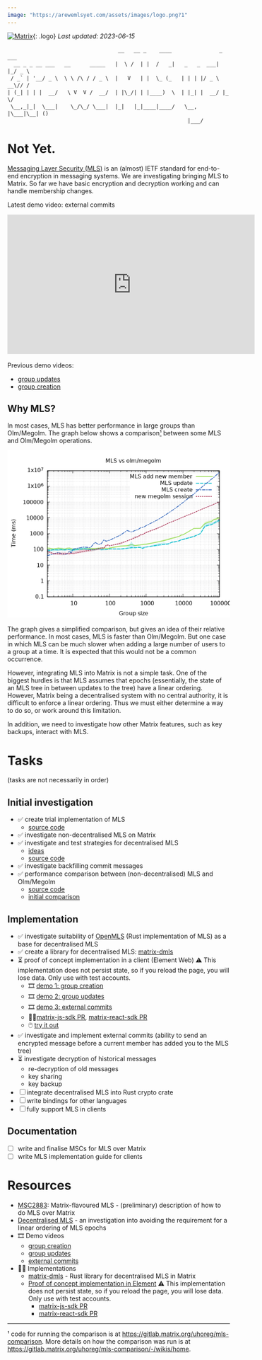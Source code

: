 ```yaml
---
image: "https://arewemlsyet.com/assets/images/logo.png?1"
---
```

[![Matrix](/assets/images/matrix-logo-white.svg)](https://matrix.org){: .logo} _Last updated: 2023-06-15_

```
                                   __   __ _    ____               _   ___ 
  __ _ _ __ ___   __      _____   |  \ /  | |  /   _|   _   _  ___| |_/ _ \
 / _` | '__/ _ \  \ \ /\ / / _ \  |   V   | |  \_ (_   | | | |/ _ \ __\// /
| (_| | | |  __/   \ V  V /  __/  | |\_/| | |____)  \  | |_| |  __/ |_  \/ 
 \__,_|_|  \___|    \_/\_/ \___|  |_|   |_|____|____/   \__, |\___|\__| () 
                                                         |___/             
```

# Not Yet.

[Messaging Layer Security (MLS)](https://messaginglayersecurity.rocks/) is an
(almost) IETF standard for end-to-end encryption in messaging systems.  We are
investigating bringing MLS to Matrix.  So far we have basic encryption and
decryption working and can handle membership changes.

Latest demo video: external commits

<iframe title="MLS Element demo - external commits" src="https://scitech.video/videos/embed/2be724b5-da6e-46ba-8776-52747dded7ae" allowfullscreen="" sandbox="allow-same-origin allow-scripts allow-popups" width="560" height="315" frameborder="0"></iframe>

Previous demo videos:

- [group updates](https://scitech.video/w/oksixuh4b1LT3cVQoMy1Ac)
- [group creation](https://scitech.video/w/sfMitVx1Zej4Yvvu3fAK5B)

## Why MLS?

In most cases, MLS has better performance in large groups than Olm/Megolm.  The
graph below shows a comparison[¹](#fn1) between some MLS and Olm/Megolm operations.

![Comparison graph](comparison.png)

The graph gives a simplified comparison, but gives an idea of their relative
performance.  In most cases, MLS is faster than Olm/Megolm.  But one case in
which MLS can be much slower when adding a large number of users to a group at
a time.  It is expected that this would not be a common occurrence.

However, integrating MLS into Matrix is not a simple task.  One of the biggest
hurdles is that MLS assumes that epochs (essentially, the state of an MLS tree
in between updates to the tree) have a linear ordering.  However, Matrix being
a decentralised system with no central authority, it is difficult to enforce a
linear ordering.  Thus we must either determine a way to do so, or work around
this limitation.

In addition, we need to investigate how other Matrix features, such as key
backups, interact with MLS.

# Tasks

(tasks are not necessarily in order)

## Initial investigation
- ✅ create trial implementation of MLS
  - [source code](https://gitlab.matrix.org/matrix-org/mls-ts/)
- ✅ investigate non-decentralised MLS on Matrix
- ✅ investigate and test strategies for decentralised MLS
  - [ideas](https://gitlab.matrix.org/matrix-org/mls-ts/-/blob/decentralised2/decentralised.org)
  - [source
    code](https://gitlab.matrix.org/matrix-org/mls-ts/-/tree/decentralised2)
- ✅ investigate backfilling commit messages
- ✅ performance comparison between (non-decentralised) MLS and Olm/Megolm
  - [source code](https://gitlab.matrix.org/uhoreg/mls-comparison)
  - [initial comparison](https://gitlab.matrix.org/uhoreg/mls-comparison/-/wikis/home)

## Implementation
- ✅ investigate suitability of [OpenMLS](https://github.com/openmls/openmls)
  (Rust implementation of MLS) as a base for decentralised MLS
- ✅ create a library for decentralised MLS: [matrix-dmls](https://gitlab.matrix.org/uhoreg/matrix-dmls)
- ⏳ proof of concept implementation in a client (Element Web) ⚠️ This
  implementation does not persist state, so if you reload the page, you will
  lose data.  Only use with test accounts.
  - 🎞️ [demo 1: group creation](https://scitech.video/w/sfMitVx1Zej4Yvvu3fAK5B)
  - 🎞️ [demo 2: group updates](https://scitech.video/w/oksixuh4b1LT3cVQoMy1Ac)
  - 🎞️ [demo 3: external commits](https://scitech.video/w/6qrj9xGRHfSS3ePYmVpjCo)
  - 🧑‍💻[matrix-js-sdk
    PR](https://github.com/matrix-org/matrix-js-sdk/pull/3306),
    [matrix-react-sdk
    PR](https://github.com/matrix-org/matrix-react-sdk/pull/10669)
  - 🖱️ [try it out](https://element-mls-proof-of-concept.netlify.app)
- ✅ investigate and implement external commits (ability to send an encrypted
  message before a current member has added you to the MLS tree)
- ⏳ investigate decryption of historical messages
  - re-decryption of old messages
  - key sharing
  - key backup
- ☐ integrate decentralised MLS into Rust crypto crate
- ☐ write bindings for other languages
- ☐ fully support MLS in clients

## Documentation
- ☐ write and finalise MSCs for MLS over Matrix
- ☐ write MLS implementation guide for clients

# Resources

- [MSC2883](https://github.com/matrix-org/matrix-spec-proposals/pull/2883):
  Matrix-flavoured MLS - (preliminary) description of how to do MLS over Matrix
- [Decentralised
  MLS](https://gitlab.matrix.org/matrix-org/mls-ts/-/blob/decentralised2/decentralised.org) -
  an investigation into avoiding the requirement for a linear ordering of MLS epochs
- 🎞️ Demo videos
  - [group creation](https://scitech.video/w/sfMitVx1Zej4Yvvu3fAK5B)
  - [group updates](https://scitech.video/w/oksixuh4b1LT3cVQoMy1Ac)
  - [external commits](https://scitech.video/w/6qrj9xGRHfSS3ePYmVpjCo)
- 🧑‍💻 Implementations
  - [matrix-dmls](https://gitlab.matrix.org/uhoreg/matrix-dmls) - Rust library
    for decentralised MLS in Matrix
  - [Proof of concept implementation in
    Element](https://element-mls-proof-of-concept.netlify.app) ⚠️ This
    implementation does not persist state, so if you reload the page, you will
    lose data.  Only use with test accounts.
    - [matrix-js-sdk PR](https://github.com/matrix-org/matrix-js-sdk/pull/3306)
    - [matrix-react-sdk
      PR](https://github.com/matrix-org/matrix-react-sdk/pull/10669)

-----

<a name="fn1">¹</a> code for running the comparison is at
<https://gitlab.matrix.org/uhoreg/mls-comparison>. More details on how the
comparison was run is at
<https://gitlab.matrix.org/uhoreg/mls-comparison/-/wikis/home>.
